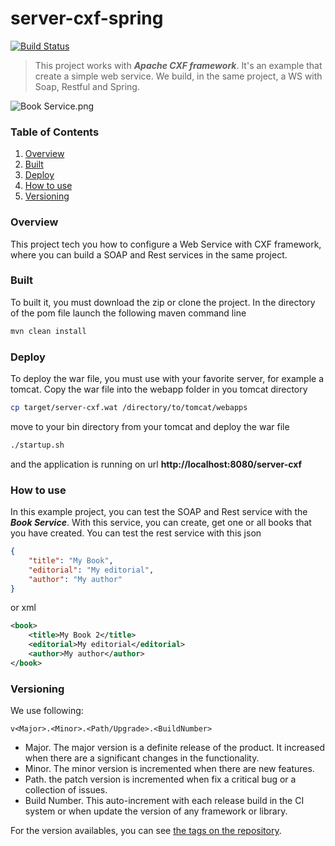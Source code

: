 # server-cxf-spring

[![Build Status](https://travis-ci.org/PauMB85/server-cxf-spring.svg?branch=master)](https://travis-ci.org/PauMB85/server-cxf-spring)

> This project works with *__Apache CXF framework__*. It's an example that create a simple web service. 
> We build, in the same project, a WS with Soap, Restful and Spring.

![Book Service.png](https://user-images.githubusercontent.com/7451550/33525613-6cb1a0a6-d833-11e7-90bd-fef513ba6e4f.png)

### Table of Contents
1. [Overview](#overview)
2. [Built](#built)
2. [Deploy](#deploy)
3. [How to use](#how_to_use)
4. [Versioning](#versioning)

### Overview
This project tech you how to configure a Web Service with CXF framework, 
where you can build a SOAP and Rest services in the same project. 

### Built
To built it, you must download the zip or clone the project.
In the directory of the pom file launch the following maven command line
```bash
mvn clean install
```
### Deploy
To deploy the war file, you must use with your favorite server, for example a tomcat.
Copy the war file into the webapp folder in you tomcat directory
```bash
cp target/server-cxf.wat /directory/to/tomcat/webapps
```
move to your bin directory from your tomcat and deploy the war file
```bash
./startup.sh
```
and the application is running on url __http://localhost:8080/server-cxf__

### How to use
In this example project, you can test the SOAP and Rest service with the __*Book Service*__.
With this service, you can create, get one or all books that you have created.
You can test the rest service with this json
```json
{
	"title": "My Book",
	"editorial": "My editorial",
	"author": "My author"
}
```
or xml
```xml
<book>
	<title>My Book 2</title>
	<editorial>My editorial</editorial>
	<author>My author</author>	
</book>
```

### Versioning
We use following:
```text
v<Major>.<Minor>.<Path/Upgrade>.<BuildNumber>
```
* Major. The major version is a definite release of the product. It increased when there are a significant changes in the functionality.
* Minor. The minor version is incremented when there are new features.
* Path. the patch version is incremented when fix a critical bug or a collection of issues.
* Build Number. This auto-increment with each release build in the CI system or when update the version of any framework or library.

For the version availables, you can see [the tags on the repository](https://github.com/PauMB85/server-cxf-spring/tags).









